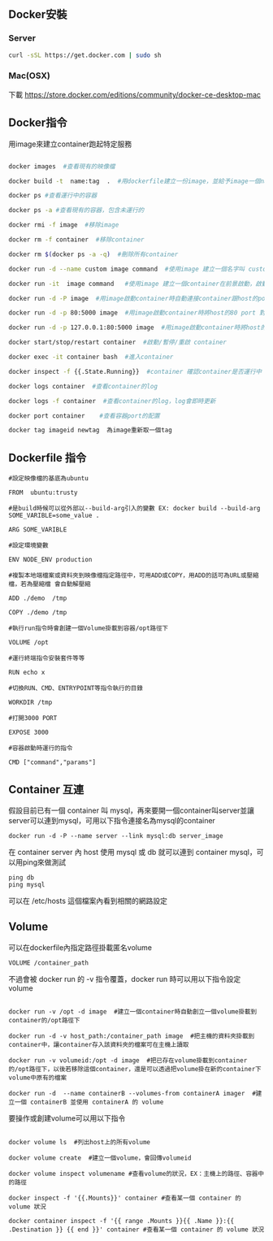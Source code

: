 ## Docker安裝

### Server

``` sh
curl -sSL https://get.docker.com | sudo sh
```

### Mac(OSX)

下載 https://store.docker.com/editions/community/docker-ce-desktop-mac

## Docker指令

用image來建立container跑起特定服務

```sh

docker images  #查看現有的映像檔

docker build -t  name:tag  .  #用dockerfile建立一份image，並給予image一個name與tag

docker ps #查看運行中的容器

docker ps -a #查看現有的容器，包含未運行的

docker rmi -f image  #移除image

docker rm -f container  #移除container

docker rm $(docker ps -a -q)  #刪除所有container

docker run -d --name custom image command  #使用image 建立一個名字叫 custom 的container在背景啟動，啟動時執行command

docker run -it  image command   #使用image 建立一個container在前景啟動，啟動時執行command

docker run -d -P image  #用image啟動container時自動連接container跟host的port EX：自動分配host上的 3000 port 對應container的 5000port

docker run -d -p 80:5000 image  #用image啟動container時將host的80 port 對應到container的5000 port

docker run -d -p 127.0.0.1:80:5000 image  #用image啟動container時將host的127.0.0.1:80 port 對應到container的5000 port

docker start/stop/restart container  #啟動/暫停/重啟 container

docker exec -it container bash  #進入container

docker inspect -f {{.State.Running}}  #container 確認container是否運行中

docker logs container  #查看container的log

docker logs -f container  #查看container的log，log會即時更新

docker port container	 #查看容器port的配置

docker tag imageid newtag  為image重新取一個tag

```

## Dockerfile 指令

```
#設定映像檔的基底為ubuntu

FROM  ubuntu:trusty

#是build時候可以從外部以--build-arg引入的變數 EX: docker build --build-arg SOME_VARIBLE=some_value .

ARG SOME_VARIBLE

#設定環境變數

ENV NODE_ENV production 

#複製本地端檔案或資料夾到映像檔指定路徑中，可用ADD或COPY，用ADD的話可為URL或壓縮檔，若為壓縮檔 會自動解壓縮

ADD ./demo  /tmp

COPY ./demo /tmp

#執行run指令時會創建一個Volume掛載到容器/opt路徑下

VOLUME /opt

#運行終端指令安裝套件等等

RUN echo x
  
#切換RUN、CMD、ENTRYPOINT等指令執行的目錄

WORKDIR /tmp
  
#打開3000 PORT

EXPOSE 3000
  
#容器啟動時運行的指令

CMD ["command","params"]
```

## Container 互連

假設目前已有一個 container 叫 mysql，再來要開一個container叫server並讓server可以連到mysql，可用以下指令連接名為mysql的container

```
docker run -d -P --name server --link mysql:db server_image 
```

在 container server 內 host 使用 mysql 或 db 就可以連到 container mysql，可以用ping來做測試

```
ping db
ping mysql
```

可以在 /etc/hosts 這個檔案內看到相關的網路設定

## Volume

可以在dockerfile內指定路徑掛載匿名volume

```
VOLUME /container_path
```

不過會被 docker run 的 -v 指令覆蓋，docker run 時可以用以下指令設定volume

```

docker run -v /opt -d image  #建立一個container時自動創立一個volume掛載到container的/opt路徑下

docker run -d -v host_path:/container_path image  #把主機的資料夾掛載到container中，讓container存入該資料夾的檔案可在主機上讀取

docker run -v volumeid:/opt -d image  #把已存在volume掛載到container的/opt路徑下，以後若移除這個container，還是可以透過把volume掛在新的container下volume中原有的檔案

docker run -d  --name containerB --volumes-from containerA imager  #建立一個 containerB 並使用 containerA 的 volume

```

要操作或創建volume可以用以下指令

```

docker volume ls  #列出host上的所有volume

docker volume create  #建立一個volume，會回傳volumeid

docker volume inspect volumename #查看volume的狀況，EX：主機上的路徑、容器中的路徑

docker inspect -f '{{.Mounts}}' container #查看某一個 container 的 volume 狀況

docker container inspect -f '{{ range .Mounts }}{{ .Name }}:{{ .Destination }} {{ end }}' container #查看某一個 container 的 volume 狀況

```



